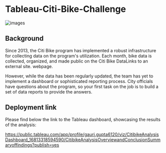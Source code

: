 # Tableau-Citi-Bike-Challenge
![images](https://media.timeout.com/images/105887995/image.jpg)

## Background

Since 2013, the Citi Bike program has implemented a robust infrastructure for collecting data on the program's utilization. Each month, bike data is collected, organized, and made public on the Citi Bike DataLinks to an external site. webpage.

However, while the data has been regularly updated, the team has yet to implement a dashboard or sophisticated reporting process. City officials have questions about the program, so your first task on the job is to build a set of data reports to provide the answers.

## Deployment link
Please find below the link to the Tableau dashboard, showcasing the results of the analysis: 

https://public.tableau.com/app/profile/gauri.gupta6120/viz/CitibikeAnalysisDashboard_16813318594590/CitibikeAnalysisOverviewandConclusionSummaryoffindings?publish=yes


